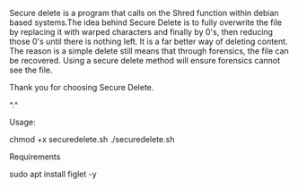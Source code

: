 Secure delete is a program that calls on the Shred function within debian
based systems.The idea behind Secure Delete is to fully overwrite the file
by replacing it with warped characters and finally by 0's, then reducing 
those 0's until there is nothing left. It is a far better way of deleting 
content. The reason is a simple delete still means that through forensics, 
the file can be recovered. Using a secure delete method will ensure forensics 
cannot see the file.

Thank you for choosing Secure Delete.

^.^

Usage:

chmod +x securedelete.sh
./securedelete.sh

Requirements

sudo apt install figlet -y
